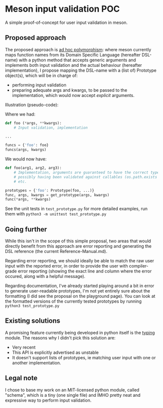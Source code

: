 # Meson input validation POC

A simple proof-of-concept for user input validation in meson.

## Proposed approach

The proposed approach is [ad hoc polymorphism]: where meson currently maps
function names from its Domain Specific Language (hereafter DSL-name) with
a python method that accepts generic arguments and implements both input
validation and the actual behaviour (hereafter implementation), I propose
mapping the DSL-name with a (list of) Prototype object(s), which will be
in charge of:

* performing input validation
* preparing adequate args and kwargs, to be passed to the implementation,
  which would now accept *explicit* arguments.

Illustration (pseudo-code):

Where we had:

``` python
def foo (*args, **kwargs):
    # Input validation, implementation

...

funcs = {'foo': foo}
funcs(args, kwargs)
```

We would now have:

``` python
def foo(arg1, arg2, arg3):
    # Implementation, arguments are guaranteed to have the correct type,
    # possibly having been validated against callables (os.path.exists ..),
    # etc.

prototypes = {'foo': Prototype(foo, ...)}
func, args, kwargs = get_prototype(args, kwargs)
func(*args, **kwargs)
```

See the unit tests in `test_prototype.py` for more detailed examples,
run them with `python3 -m unittest test_prototype.py`

## Going further

While this isn't in the scope of this simple proposal, two areas that
would directly benefit from this approach are error reporting and
generating the DSL reference (the current Reference-Manual.md).

Regarding error reporting, we should ideally be able to match the raw
user input with the reported error, in order to provide the user with
compiler-grade error reporting (showing the exact line and column where the
error occured, along with a helpful message).

Regarding documentation, I've already started playing around a bit in error
to generate user-readable prototypes, I'm not yet entirely sure about the
formatting (I did see the proposal on the playground page). You can
look at the formatted versions of the currently tested prototypes by running
`python3 test_prototype.py`

## Existing solutions

A promising feature currently being developed in python itself is the
[typing] module. The reasons why I didn't pick this solution are:

* Very recent
* This API is explicitly advertised as unstable
* It doesn't support lists of prototypes, ie matching user input
  with one or another implementation.

## Legal note

I chose to base my work on an MIT-licensed python module, called "schema", which
is a tiny (one single file) and IMHO pretty neat and expressive way to perform
input validation.

[ad hoc polymorphism]: https://en.wikipedia.org/wiki/Ad_hoc_polymorphism
[typing]: https://docs.python.org/3/library/typing.html
